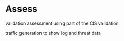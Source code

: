 # Assess

validation assessment using part of the CIS validation

traffic generation to show log and threat data